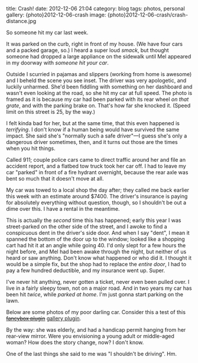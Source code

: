 title: Crash!
date: 2012-12-06 21:04
category: blog
tags: photos, personal
gallery: {photo}2012-12-06-crash
image: {photo}2012-12-06-crash/crash-distance.jpg


So someone hit my car last week.

It was parked on the curb, right in front of my house. (We have four cars and a packed garage, so.)  I heard a super loud _smack_, but thought someone had dropped a large appliance on the sidewalk until Mel appeared in my doorway with _someone hit your car_.

Outside I scurried in pajamas and slippers (working from home is awesome) and I beheld the scene you see inset.  The driver was very apologetic, and luckily unharmed.  She'd been fiddling with something on her dashboard and wasn't even looking at the road, so she hit my car at full speed.  The photo is framed as it is because my car had been parked with its rear wheel _on that grate_, and with the parking brake on.  That's how far she knocked it.  (Speed limit on this street is 25, by the way.)

I felt kinda bad for her, but at the same time, that this even happened is _terrifying_.  I don't know if a human being would have survived the same impact.  She said she's "normally such a safe driver"—I guess she's only a dangerous driver sometimes, then, and it turns out those are the times when you hit things.

Called 911; couple police cars came to direct traffic around her and file an accident report, and a flatbed tow truck took her car off.  I had to leave my car "parked" in front of a fire hydrant overnight, because the rear axle was bent so much that it doesn't move at all.

My car was towed to a local shop the day after; they called me back earlier this week with an estimate around $7400.  The driver's insurance is paying for absolutely everything without question, though, so I shouldn't be out a dime over this.  I have a rental in the meantime.

This is actually the _second_ time this has happened; early this year I was street-parked on the other side of the street, and I awoke to find a conspicuous dent in the driver's side door.  And when I say "dent", I mean it spanned the bottom of the door up to the window; looked like a shopping cart had hit it at an angle while going 40.  I'd only slept for a few hours the night before, and Mel had been awake through the night, but neither of us heard or saw anything.  Don't know what happened or who did it.  I thought it would be a simple fix, but the shop had to replace the _entire door_, I had to pay a few hundred deductible, and my insurance went up.  Super.

I've never hit anything, never gotten a ticket, never even been pulled over.  I live in a fairly sleepy town, not on a major road.  And in two years my car has been hit _twice_, while _parked at home_.  I'm just gonna start parking on the lawn.

Below are some photos of my poor darling car.  Consider this a test of this <s>[fancybox plugin][]</s> [gallery plugin](https://github.com/getpelican/pelican-plugins/tree/master/photos).

<!-- more -->

By the way: she was elderly, and had a handicap permit hanging from her rear-view mirror.  Were you envisioning a young adult or middle-aged woman?  How does the story change, now?  I don't know.

One of the last things she said to me was "I shouldn't be driving".  Hm.


[fancybox plugin]: http://tritarget.org/blog/2012/05/07/integrating-photos-into-octopress-using-fancybox-and-plugin/
